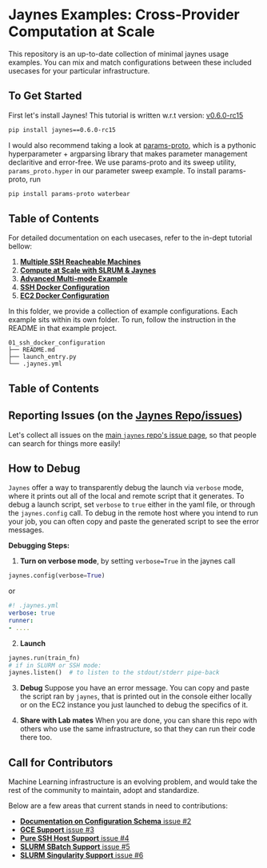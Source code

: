# Jaynes Examples: Cross-Provider Computation at Scale

This repository is an up-to-date collection of minimal jaynes usage examples. You can mix and match configurations between these included usecases for your particular infrastructure.

## To Get Started

First let's install Jaynes! This tutorial is written w.r.t version: [v0.6.0-rc15](https://github.com/geyang/jaynes/releases/tag/v0.6.0-rc15)

```bash
pip install jaynes==0.6.0-rc15
```

I would also recommend taking a look at [params-proto](https://github.com/geyang/params_proto), which is a pythonic  hyperparameter + argparsing library that makes parameter management declaritive and error-free. We use params-proto and its sweep utility, `params_proto.hyper` in our parameter sweep example. To install params-proto, run

```bash
pip install params-proto waterbear
```

## Table of Contents

For detailed documentation on each usecases, refer to the in-dept tutorial bellow: 

1. [**Multiple SSH Reacheable Machines**](03_multiple_ssh_reacheable_machines)
4. [**Compute at Scale with SLRUM & Jaynes**](04_slurm_configuration)
5. [**Advanced Multi-mode Example**](05_muti-mode_advanced_config)
4. [**SSH Docker Configuration**](01_ssh_docker_configuration)
5. [**EC2 Docker Configuration**](02_ec2_docker_configuration)

In this folder, we provide a collection of example configurations. Each example sits
within its own folder. To run, follow the instruction in the README in that example
project.

```
01_ssh_docker_configuration
├── README.md
├── launch_entry.py
└── .jaynes.yml
```

## Table of Contents

## Reporting Issues (on the [Jaynes Repo/issues](https://github.com/geyang/jaynes/issues))

Let's collect all issues on the [main `jaynes` repo's issue page](https://github.com/geyang/jaynes/issues), so that
people can search for things more easily!

## How to Debug

`Jaynes` offer a way to transparently debug the launch via `verbose` mode, where it prints out all of the local and remote script that it generates. To debug a launch script, set `verbose` to `true` either in the yaml file, or through the `jaynes.config` call. To debug in the remote host where you intend to run your job, you can often copy and paste the generated script
to see the error messages.

**Debugging Steps:**

1. **Turn on verbose mode**, by setting `verbose=True` in the jaynes call

  ```python
  jaynes.config(verbose=True)
  ```

  or 

  ```yaml
  #! .jaynes.yml
  verbose: true
  runner:
  - ....
  ```

2. **Launch**

  ```python
  jaynes.run(train_fn)
  # if in SLURM or SSH mode:
  jaynes.listen()  # to listen to the stdout/stderr pipe-back
  ```

3. **Debug** Suppose you have an error message. You can copy and paste the script ran
   by `jaynes`, that is printed out in the console either locally or on the EC2 instance
   you just launched to debug the specifics of it.

4. **Share with Lab mates** When you are done, you can share this repo with others
   who use the same infrastructure, so that they can run their code there too.

## Call for Contributors

Machine Learning infrastructure is an evolving problem, and would take
the rest of the community to maintain, adopt and standardize.

Below are a few areas that current stands in need to contributions:

- [**Documentation on Configuration Schema** issue #2](issues/2)
- [**GCE Support** issue #3](issues/3)
- [**Pure SSH Host Support** issue #4](issues/4)
- [**SLURM SBatch Support** issue #5](issues/5)
- [**SLURM Singularity Support** issue #6](issues/6)


